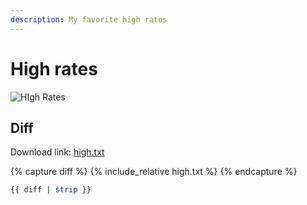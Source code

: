 ```yaml
---
description: My favorite high rates
---
```


# High rates

![HIgh Rates](https://i.imgur.com/OXMw9JQ.png)

## Diff

Download link: [high.txt](./high.txt)

{% capture diff %}
{% include_relative high.txt %}
{% endcapture %}

```sh
{{ diff | strip }}
```